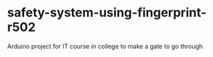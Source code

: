 # safety-system-using-fingerprint-r502
Arduino project for IT course in college to make a gate to go through
